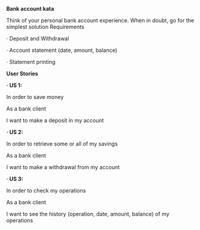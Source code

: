 **Bank account kata**

Think of your personal bank account experience. When in doubt, go for the simplest solution Requirements

·         Deposit and Withdrawal

·         Account statement (date, amount, balance)

·         Statement printing

 **User Stories**

**·         US 1:**

In order to save money

As a bank client

I want to make a deposit in my account

**·         US 2:**

In order to retrieve some or all of my savings

As a bank client

I want to make a withdrawal from my account

**·         US 3:**

In order to check my operations

As a bank client

I want to see the history (operation, date, amount, balance) of my operations